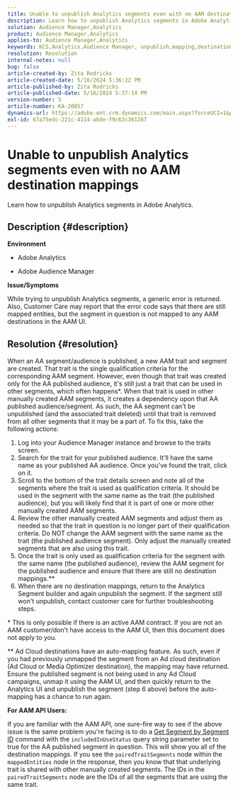 ```yaml
---
title: Unable to unpublish Analytics segments even with no AAM destination mappings
description: Learn how to unpublish Analytics segments in Adobe Analytics.
solution: Audience Manager,Analytics
product: Audience Manager,Analytics
applies-to: Audience Manager,Analytics
keywords: KCS,Analytics,Audience Manager, unpublish,mapping,destination
resolution: Resolution
internal-notes: null
bug: false
article-created-by: Zita Rodricks
article-created-date: 5/16/2024 5:36:22 PM
article-published-by: Zita Rodricks
article-published-date: 5/16/2024 5:37:14 PM
version-number: 5
article-number: KA-20057
dynamics-url: https://adobe-ent.crm.dynamics.com/main.aspx?forceUCI=1&pagetype=entityrecord&etn=knowledgearticle&id=5c5b09cb-aa13-ef11-9f89-6045bd0298d4
exl-id: 67a75edc-221c-4114-abde-f9c63c361267
---
```

# Unable to unpublish Analytics segments even with no AAM destination mappings


Learn how to unpublish Analytics segments in Adobe Analytics.

## Description {#description}


<b>Environment</b>

- Adobe Analytics

- Adobe Audience Manager

<b>Issue/Symptoms</b>

While trying to unpublish Analytics segments, a generic error is returned. Also, Customer Care may report that the error code says that there are still mapped entities, but the segment in question is not mapped to any AAM destinations in the AAM UI.


## Resolution {#resolution}


When an AA segment/audience is published, a new AAM trait and segment are created. That trait is the single qualification criteria for the corresponding AAM segment. However, even though that trait was created only for the AA published audience, it's still just a trait that can be used in other segments, which often happens\*. When that trait is used in other manually created AAM segments, it creates a dependency upon that AA published audience/segment. As such, the AA segment can't be unpublished (and the associated trait deleted) until that trait is removed from all other segments that it may be a part of. To fix this, take the following actions:

1. Log into your Audience Manager instance and browse to the traits screen.
2. Search for the trait for your published audience. It'll have the same name as your published AA audience. Once you've found the trait, click on it.
3. Scroll to the bottom of the trait details screen and note all of the segments where the trait is used as qualification criteria. It should be used in the segment with the same name as the trait (the published audience), but you will likely find that it is part of one or more other manually created AAM segments.
4. Review the other manually created AAM segments and adjust them as needed so that the trait in question is no longer part of their qualification criteria. Do NOT change the AAM segment with the same name as the trait (the published audience segment). Only adjust the manually created segments that are also using this trait.
5. Once the trait is only used as qualification criteria for the segment with the same name (the published audience), review the AAM segment for the published audience and ensure that there are still no destination mappings.\*\*
6. When there are no destination mappings, return to the Analytics Segment builder and again unpublish the segment. If the segment still won't unpublish, contact customer care for further troubleshooting steps.


\* This is only possible if there is an active AAM contract. If you are not an AAM customer/don't have access to the AAM UI, then this document does not apply to you.

\*\* Ad Cloud destinations have an auto-mapping feature. As such, even if you had previously unmapped the segment from an Ad cloud destination (Ad Cloud or Media Optimizer destination), the mapping may have returned. Ensure the published segment is not being used in any Ad Cloud campaigns, unmap it using the AAM UI, and then quickly return to the Analytics UI and unpublish the segment (step 6 above) before the auto-mapping has a chance to run again.

<b>For AAM API Users:</b>

If you are familiar with the AAM API, one sure-fire way to see if the above issue is the same problem you're facing is to do a [Get Segment by Segment ID](https://bank.demdex.com/portal/swagger/index.html#/Segments%20API/get_segments__sid_) command with the `includedInUseStatus` query string parameter set to true for the AA published segment in question. This will show you all of the destination mappings. If you see the `pairedTraitSegments` node within the `mappedEntities` node in the response, then you know that that underlying trait is shared with other manually created segments. The IDs in the `pairedTraitSegments` node are the IDs of all the segments that are using the same trait.
